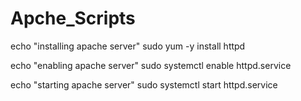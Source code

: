 # Apche_Scripts
echo "installing apache server"
sudo yum -y install httpd

echo "enabling apache server"
sudo systemctl enable httpd.service

echo "starting apache server"
sudo systemctl start httpd.service
